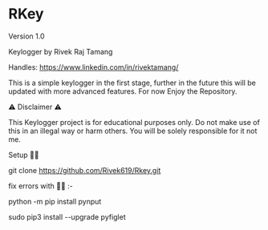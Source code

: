 
# RKey 

Version 1.0 

Keylogger by Rivek Raj Tamang

Handles: https://www.linkedin.com/in/rivektamang/

This is a simple keylogger in the first stage, further in the future this will be updated with more advanced features.
For now Enjoy the Repository.

⚠️ Disclaimer ⚠️

This Keylogger project is for educational purposes only.
Do not make use of this in an illegal way or harm others. You will be solely responsible for it not me.

Setup 🧑‍💻

git clone https://github.com/Rivek619/Rkey.git

fix errors with 🧑‍🔧 :-

python -m pip install pynput

sudo pip3 install --upgrade pyfiglet




